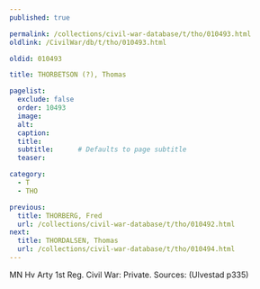 ```yaml
---
published: true

permalink: /collections/civil-war-database/t/tho/010493.html
oldlink: /CivilWar/db/t/tho/010493.html

oldid: 010493

title: THORBETSON (?), Thomas

pagelist:
  exclude: false
  order: 10493
  image: 
  alt:
  caption:
  title:
  subtitle:      # Defaults to page subtitle
  teaser:

category: 
  - T 
  - THO

previous:
  title: THORBERG, Fred
  url: /collections/civil-war-database/t/tho/010492.html  
next:
  title: THORDALSEN, Thomas
  url: /collections/civil-war-database/t/tho/010494.html   
---
```

MN Hv Arty 1st Reg. Civil War: Private. Sources: (Ulvestad p335)